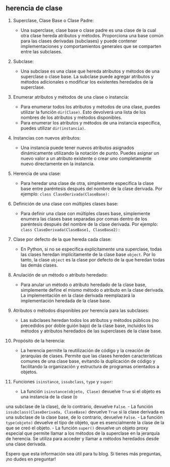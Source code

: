 ## herencia de clase

1. Superclase, Clase Base o Clase Padre:
   - Una superclase, clase base o clase padre es una clase de la cual otra clase hereda atributos y métodos. Proporciona una base común para las clases derivadas (subclases) y puede contener implementaciones y comportamientos generales que se comparten entre las subclases.

2. Subclase:
   - Una subclase es una clase que hereda atributos y métodos de una superclase o clase base. La subclase puede agregar atributos y métodos adicionales o modificar los existentes heredados de la superclase.

3. Enumerar atributos y métodos de una clase o instancia:
   - Para enumerar todos los atributos y métodos de una clase, puedes utilizar la función `dir(Clase)`. Esto devolverá una lista de los nombres de los atributos y métodos disponibles.
   - Para enumerar los atributos y métodos de una instancia específica, puedes utilizar `dir(instancia)`.

4. Instancias con nuevos atributos:
   - Una instancia puede tener nuevos atributos asignados dinámicamente utilizando la notación de punto. Puedes asignar un nuevo valor a un atributo existente o crear uno completamente nuevo directamente en la instancia.

5. Herencia de una clase:
   - Para heredar una clase de otra, simplemente especifica la clase base entre paréntesis después del nombre de la clase derivada. Por ejemplo: `class ClaseDerivada(ClaseBase):`

6. Definición de una clase con múltiples clases base:
   - Para definir una clase con múltiples clases base, simplemente enumera las clases base separadas por comas dentro de los paréntesis después del nombre de la clase derivada. Por ejemplo: `class ClaseDerivada(ClaseBase1, ClaseBase2):`

7. Clase por defecto de la que hereda cada clase:
   - En Python, si no se especifica explícitamente una superclase, todas las clases heredan implícitamente de la clase base `object`. Por lo tanto, la clase `object` es la clase por defecto de la que heredan todas las demás clases.

8. Anulación de un método o atributo heredado:
   - Para anular un método o atributo heredado de la clase base, simplemente define el mismo método o atributo en la clase derivada. La implementación en la clase derivada reemplazará la implementación heredada de la clase base.

9. Atributos o métodos disponibles por herencia para las subclases:
   - Las subclases heredan todos los atributos y métodos públicos (no precedidos por doble guión bajo) de la clase base, incluidos los métodos y atributos heredados de las superclases de la clase base.

10. Propósito de la herencia:
    - La herencia permite la reutilización de código y la creación de jerarquías de clases. Permite que las clases hereden características comunes de una clase base, evitando la duplicación de código y facilitando la organización y estructura de programas orientados a objetos.

11. Funciones `isinstance`, `issubclass`, `type` y `super`:
    - La función `isinstance(objeto, Clase)` devuelve `True` si el objeto es una instancia de la clase (o

 una subclase de la clase), de lo contrario, devuelve `False`.
    - La función `issubclass(ClaseDerivada, ClaseBase)` devuelve `True` si la clase derivada es una subclase de la clase base, de lo contrario, devuelve `False`.
    - La función `type(objeto)` devuelve el tipo de objeto, que es esencialmente la clase de la que se creó el objeto.
    - La función `super()` devuelve un objeto proxy especial que permite llamar a los métodos de la superclase en la jerarquía de herencia. Se utiliza para acceder y llamar a métodos heredados desde una clase derivada.

Espero que esta información sea útil para tu blog. Si tienes más preguntas, ¡no dudes en preguntar!